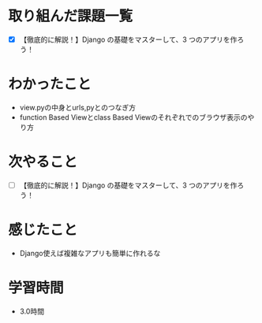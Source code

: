 # 取り組んだ課題一覧

- [x] 【徹底的に解説！】Django の基礎をマスターして、3 つのアプリを作ろう！

# わかったこと

- view.pyの中身とurls,pyとのつなぎ方
- function Based Viewとclass Based Viewのそれぞれでのブラウザ表示のやり方

# 次やること

- [ ] 【徹底的に解説！】Django の基礎をマスターして、3 つのアプリを作ろう！

# 感じたこと

- Django使えば複雑なアプリも簡単に作れるな

# 学習時間

- 3.0時間